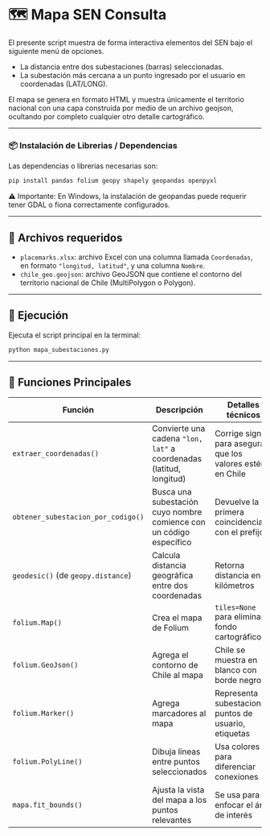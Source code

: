# 🗺️ Mapa SEN Consulta

El presente script muestra de forma interactiva elementos del SEN bajo el siguiente menú de opciones.

- La distancia entre dos subestaciones (barras) seleccionadas.
- La subestación más cercana a un punto ingresado por el usuario en coordenadas (LAT/LONG).

El mapa se genera en formato HTML y muestra únicamente el territorio nacional con una capa construida por medio de un archivo geojson, ocultando por completo cualquier otro detalle cartográfico.

---

### 📦 Instalación de Librerias / Dependencias

Las dependencias o librerias necesarias son:

```bash
pip install pandas folium geopy shapely geopandas openpyxl
```

⚠️ Importante: En Windows, la instalación de geopandas puede requerir tener GDAL o fiona correctamente configurados.

---

## 📁 Archivos requeridos

- `placemarks.xlsx`: archivo Excel con una columna llamada `Coordenadas`, en formato `"longitud, latitud"`, y una columna `Nombre`.
- `chile_geo.geojson`: archivo GeoJSON que contiene el contorno del territorio nacional de Chile (MultiPolygon o Polygon).

---

## 🚀 Ejecución

Ejecuta el script principal en la terminal:

```bash
python mapa_subestaciones.py
```
--- 

## 🚀 Funciones Principales

| Función                            | Descripción                                                         | Detalles técnicos                                           |
| ---------------------------------- | ------------------------------------------------------------------- | ----------------------------------------------------------- |
| `extraer_coordenadas()`            | Convierte una cadena `"lon, lat"` a coordenadas (latitud, longitud) | Corrige signos para asegurar que los valores estén en Chile |
| `obtener_subestacion_por_codigo()` | Busca una subestación cuyo nombre comience con un código específico | Devuelve la primera coincidencia con el prefijo             |
| `geodesic()` (de `geopy.distance`) | Calcula distancia geográfica entre dos coordenadas                  | Retorna distancia en kilómetros                             |
| `folium.Map()`                     | Crea el mapa de Folium                                              | `tiles=None` para eliminar fondo cartográfico               |
| `folium.GeoJson()`                 | Agrega el contorno de Chile al mapa                                 | Chile se muestra en blanco con borde negro                  |
| `folium.Marker()`                  | Agrega marcadores al mapa                                           | Representa subestaciones, puntos de usuario, etiquetas      |
| `folium.PolyLine()`                | Dibuja líneas entre puntos seleccionados                            | Usa colores para diferenciar conexiones                     |
| `mapa.fit_bounds()`                | Ajusta la vista del mapa a los puntos relevantes                    | Se usa para enfocar el área de interés                      |
